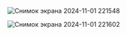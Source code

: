 
![Снимок экрана 2024-11-01 221548](https://github.com/user-attachments/assets/f4c21ba8-68a6-4e56-96b1-ce8d392f9eaf)

![Снимок экрана 2024-11-01 221602](https://github.com/user-attachments/assets/3ae481ec-cb84-4847-b18e-a314d76bed7b)
